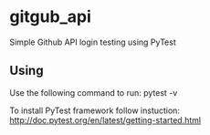 # gitgub_api
Simple Github API login testing using PyTest

## Using

Use the following command to run:
 pytest -v
 
To install PyTest framework follow instuction: http://doc.pytest.org/en/latest/getting-started.html
